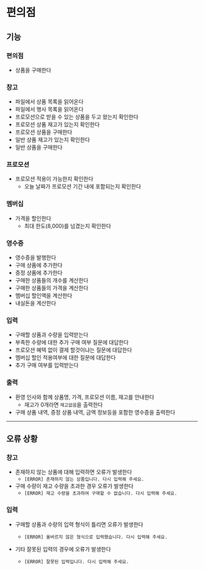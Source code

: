 # 편의점

## 기능

### 편의점

- 상품을 구매한다

### 창고

- 파일에서 상품 목록을 읽어온다
- 파일에서 행사 목록을 읽어온다
- 프로모션으로 받을 수 있는 상품을 두고 왔는지 확인한다
- 프로모션 상품 재고가 있는지 확인한다
- 프로모션 상품을 구매한다
- 일반 상품 재고가 있는지 확인한다
- 일반 상품을 구매한다

### 프로모션

- 프로모션 적용이 가능한지 확인한다
    - 오늘 날짜가 프로모션 기간 내에 포함되는지 확인한다

### 멤버십

- 가격을 할인한다
    - 최대 한도(8,000)를 넘겼는지 확인한다

### 영수증

- 영수증을 발행한다
- 구매 상품에 추가한다
- 증정 상품에 추가한다
- 구매한 상품들의 개수를 계산한다
- 구매한 상품들의 가격을 계산한다
- 멤버십 할인액을 계산한다
- 내실돈을 계산한다

### 입력

- 구매할 상품과 수량을 입력받는다
- 부족한 수량에 대한 추가 구매 여부 질문에 대답한다
- 프로모션 혜택 없이 결제 할것이냐는 질문에 대답한다
- 멤버십 할인 적용여부에 대한 질문에 대답한다
- 추가 구매 여부를 입력받는다

### 출력

- 환영 인사와 함께 상품명, 가격, 프로모션 이름, 재고를 안내한다
    - 재고가 0개라면 `재고없음`을 출력한다
- 구매 상품 내역, 증정 상품 내역, 금액 정보등을 포함한 영수증을 출력한다

---

## 오류 상황

### 창고

- 존재하지 않는 상품에 대해 입력하면 오류가 발생한다
    - `[ERROR] 존재하지 않는 상품입니다. 다시 입력해 주세요.`
- 구매 수량이 재고 수량을 초과한 경우 오류가 발생한다
    - `[ERROR] 재고 수량을 초과하여 구매할 수 없습니다. 다시 입력해 주세요.`

### 입력

- 구매할 상품과 수량의 입력 형식이 틀리면 오류가 발생한다
    - `[ERROR] 올바르지 않은 형식으로 입력했습니다. 다시 입력해 주세요.`

- 기타 잘못된 입력의 경우에 오류가 발생한다
    - `[ERROR] 잘못된 입력입니다. 다시 입력해 주세요.`

